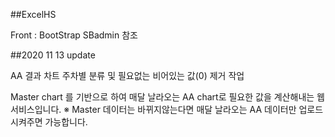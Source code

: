 ##ExcelHS

Front : BootStrap SBadmin 참조

##2020 11 13 update

AA 결과 차트 주차별 분류 및 필요없는 비어있는 값(0) 제거 작업

Master chart 를 기반으로 하여 매달 날라오는 AA chart로 필요한 값을 계산해내는 웹서비스입니다. ※ Master 데이터는 바뀌지않는다면 매달 날라오는 AA 데이터만 업로드 시켜주면 가능합니다.
